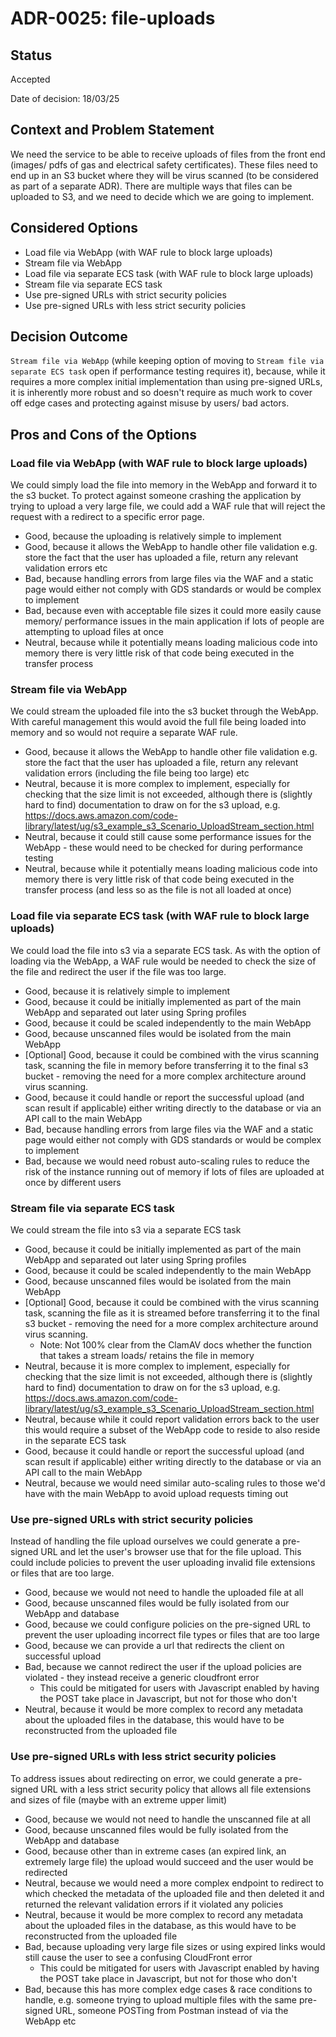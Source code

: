 # ADR-0025: file-uploads

## Status

Accepted

Date of decision: 18/03/25

## Context and Problem Statement

We need the service to be able to receive uploads of files from the front end (images/ pdfs of gas and electrical safety certificates). These files need to end up in an S3 bucket where they will be virus scanned (to be considered as part of a separate ADR). There are multiple ways that files can be uploaded to S3, and we need to decide which we are going to implement.

## Considered Options

* Load file via WebApp (with WAF rule to block large uploads)
* Stream file via WebApp
* Load file via separate ECS task (with WAF rule to block large uploads)
* Stream file via separate ECS task
* Use pre-signed URLs with strict security policies
* Use pre-signed URLs with less strict security policies


## Decision Outcome

`Stream file via WebApp` (while keeping option of moving to `Stream file via separate ECS task` open if performance testing requires it), because, while it requires a more complex initial implementation than using pre-signed URLs, it is inherently more robust and so doesn't require as much work to cover off edge cases and protecting against misuse by users/ bad actors.

## Pros and Cons of the Options

### Load file via WebApp (with WAF rule to block large uploads)

We could simply load the file into memory in the WebApp and forward it to the s3 bucket. To protect against someone crashing the application by trying to upload a very large file, we could add a WAF rule that will reject the request with a redirect to a specific error page.

* Good, because the uploading is relatively simple to implement
* Good, because it allows the WebApp to handle other file validation e.g. store the fact that the user has uploaded a file, return any relevant validation errors etc
* Bad, because handling errors from large files via the WAF and a static page would either not comply with GDS standards or would be complex to implement
* Bad, because even with acceptable file sizes it could more easily cause memory/ performance issues in the main application if lots of people are attempting to upload files at once
* Neutral, because while it potentially means loading malicious code into memory there is very little risk of that code being executed in the transfer process

### Stream file via WebApp

We could stream the uploaded file into the s3 bucket through the WebApp. With careful management this would avoid the full file being loaded into memory and so would not require a separate WAF rule. 

* Good, because it allows the WebApp to handle other file validation e.g. store the fact that the user has uploaded a file, return any relevant validation errors (including the file being too large) etc
* Neutral, because it is more complex to implement, especially for checking that the size limit is not exceeded, although there is (slightly hard to find) documentation to draw on for the s3 upload, e.g. https://docs.aws.amazon.com/code-library/latest/ug/s3_example_s3_Scenario_UploadStream_section.html
* Neutral, because it could still cause some performance issues for the WebApp - these would need to be checked for during performance testing
* Neutral, because while it potentially means loading malicious code into memory there is very little risk of that code being executed in the transfer process (and less so as the file is not all loaded at once)

### Load file via separate ECS task (with WAF rule to block large uploads)

We could load the file into s3 via a separate ECS task. As with the option of loading via the WebApp, a WAF rule would be needed to check the size of the file and redirect the user if the file was too large.

* Good, because it is relatively simple to implement
* Good, because it could be initially implemented as part of the main WebApp and separated out later using Spring profiles
* Good, because it could be scaled independently to the main WebApp
* Good, because unscanned files would be isolated from the main WebApp
* [Optional] Good, because it could be combined with the virus scanning task, scanning the file in memory before transferring it to the final s3 bucket - removing the need for a more complex architecture around virus scanning.
* Good, because it could handle or report the successful upload (and scan result if applicable) either writing directly to the database or via an API call to the main WebApp
* Bad, because handling errors from large files via the WAF and a static page would either not comply with GDS standards or would be complex to implement
* Bad, because we would need robust auto-scaling rules to reduce the risk of the instance running out of memory if lots of files are uploaded at once by different users

### Stream file via separate ECS task

We could stream the file into s3 via a separate ECS task

* Good, because it could be initially implemented as part of the main WebApp and separated out later using Spring profiles
* Good, because it could be scaled independently to the main WebApp
* Good, because unscanned files would be isolated from the main WebApp
* [Optional] Good, because it could be combined with the virus scanning task, scanning the file as it is streamed before transferring it to the final s3 bucket - removing the need for a more complex architecture around virus scanning.
  * Note: Not 100% clear from the ClamAV docs whether the function that takes a stream loads/ retains the file in memory
* Neutral, because it is more complex to implement, especially for checking that the size limit is not exceeded, although there is (slightly hard to find) documentation to draw on for the s3 upload, e.g. https://docs.aws.amazon.com/code-library/latest/ug/s3_example_s3_Scenario_UploadStream_section.html
* Neutral, because while it could report validation errors back to the user this would require a subset of the WebApp code to reside to also reside in the separate ECS task
* Good, because it could handle or report the successful upload (and scan result if applicable) either writing directly to the database or via an API call to the main WebApp
* Neutral, because we would need similar auto-scaling rules to those we'd have with the main WebApp to avoid upload requests timing out

### Use pre-signed URLs with strict security policies

Instead of handling the file upload ourselves we could generate a pre-signed URL and let the user's browser use that for the file upload. This could include policies to prevent the user uploading invalid file extensions or files that are too large.

* Good, because we would not need to handle the uploaded file at all
* Good, because unscanned files would be fully isolated from our WebApp and database
* Good, because we could configure policies on the pre-signed URL to prevent the user uploading incorrect file types or files that are too large
* Good, because we can provide a url that redirects the client on successful upload
* Bad, because we cannot redirect the user if the upload policies are violated - they instead receive a generic cloudfront error
  * This could be mitigated for users with Javascript enabled by having the POST take place in Javascript, but not for those who don't
* Neutral, because it would be more complex to record any metadata about the uploaded files in the database, this would have to be reconstructed from the uploaded file

### Use pre-signed URLs with less strict security policies

To address issues about redirecting on error, we could generate a pre-signed URL with a less strict security policy that allows all file extensions and sizes of file (maybe with an extreme upper limit)

* Good, because we would not need to handle the unscanned file at all
* Good, because unscanned files would be fully isolated from the WebApp and database
* Good, because other than in extreme cases (an expired link, an extremely large file) the upload would succeed and the user would be redirected
* Neutral, because we would need a more complex endpoint to redirect to which checked the metadata of the uploaded file and then deleted it and returned the relevant validation errors if it violated any policies
* Neutral, because it would be more complex to record any metadata about the uploaded files in the database, as this would have to be reconstructed from the uploaded file
* Bad, because uploading very large file sizes or using expired links would still cause the user to see a confusing CloudFront error
  * This could be mitigated for users with Javascript enabled by having the POST take place in Javascript, but not for those who don't
* Bad, because this has more complex edge cases & race conditions to handle, e.g. someone trying to upload multiple files with the same pre-signed URL, someone POSTing from Postman instead of via the WebApp etc
